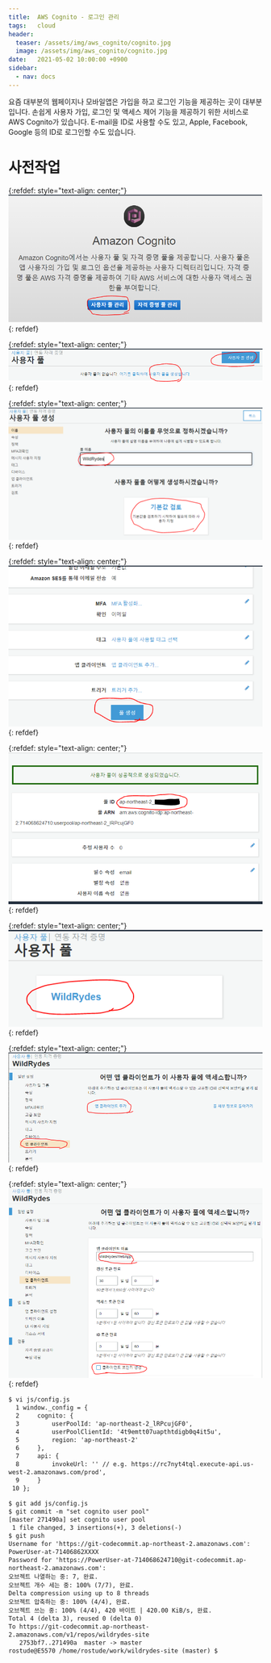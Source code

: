 ```yaml
---
title:  AWS Cognito - 로그인 관리
tags:   cloud
header:
  teaser: /assets/img/aws_cognito/cognito.jpg
  image: /assets/img/aws_cognito/cognito.jpg
date:   2021-05-02 10:00:00 +0900
sidebar:
  - nav: docs
---
```


요즘 대부분의 웹페이지나 모바일앱은 가입을 하고 로그인 기능을 제공하는 곳이 대부분입니다. 손쉽게 사용자 가입, 로그인 및 액세스 제어 기능을 제공하기 위한 서비스로 AWS Cognito가 있습니다. E-mail을 ID로 사용할 수도 있고, Apple, Facebook, Google 등의 ID로 로그인할 수도 있습니다.

# 사전작업


{:refdef: style="text-align: center;"}
![01_pool](/assets/img/aws_cognito/01_pool.png) 
{: refdef}


{:refdef: style="text-align: center;"}
![02_create_pool](/assets/img/aws_cognito/02_create_pool.png) 
{: refdef}


{:refdef: style="text-align: center;"}
![03_name](/assets/img/aws_cognito/03_name.png) 
{: refdef}


{:refdef: style="text-align: center;"}
![04_create_pool](/assets/img/aws_cognito/04_create_pool.png) 
{: refdef}


{:refdef: style="text-align: center;"}
![05_pool_id](/assets/img/aws_cognito/05_pool_id.png) 
{: refdef}


{:refdef: style="text-align: center;"}
![06_pool_created](/assets/img/aws_cognito/06_pool_created.png) 
{: refdef}


{:refdef: style="text-align: center;"}
![07_app_client_add](/assets/img/aws_cognito/07_app_client_add.png) 
{: refdef}


{:refdef: style="text-align: center;"}
![08_app_client_name](/assets/img/aws_cognito/08_app_client_name.png) 
{: refdef}


```
$ vi js/config.js
  1 window._config = {
  2     cognito: {
  3         userPoolId: 'ap-northeast-2_lRPcujGF0',
  4         userPoolClientId: '4t9emtt07uapthtdigb0q4it5u',
  5         region: 'ap-northeast-2'
  6     },
  7     api: {
  8         invokeUrl: '' // e.g. https://rc7nyt4tql.execute-api.us-west-2.amazonaws.com/prod',
  9     }
 10 };
```



```
$ git add js/config.js
$ git commit -m "set cognito user pool"
[master 271490a] set cognito user pool
 1 file changed, 3 insertions(+), 3 deletions(-)
$ git push
Username for 'https://git-codecommit.ap-northeast-2.amazonaws.com': PowerUser-at-71406862XXXX
Password for 'https://PowerUser-at-714068624710@git-codecommit.ap-northeast-2.amazonaws.com':
오브젝트 나열하는 중: 7, 완료.
오브젝트 개수 세는 중: 100% (7/7), 완료.
Delta compression using up to 8 threads
오브젝트 압축하는 중: 100% (4/4), 완료.
오브젝트 쓰는 중: 100% (4/4), 420 바이트 | 420.00 KiB/s, 완료.
Total 4 (delta 3), reused 0 (delta 0)
To https://git-codecommit.ap-northeast-2.amazonaws.com/v1/repos/wildrydes-site
   2753bf7..271490a  master -> master
rostude@E5570 /home/rostude/work/wildrydes-site (master) $
```
